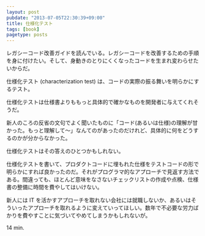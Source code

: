 ```yaml
---
layout: post
pubdate: "2013-07-05T22:30:39+09:00"
title: 仕様化テスト
tags: [book]
pagetype: posts
---
```

レガシーコード改善ガイドを読んでいる。レガシーコードを改善するための手順を身に付けたい。そして、身動きのとりにくくなったコードを生まれ変わらせたいからだ。

仕様化テスト (characterization test) は、コードの実際の振る舞いを明らかにするテスト。

仕様化テストは仕様書よりももっと具体的で確かなものを開発者に与えてくれそうだ。

新人のころの反省の文句でよく聞いたものに「コード(あるいは仕様)の理解が甘かった。もっと理解して〜」なんてのがあったのだけれど、具体的に何をどうするのかが分からなかった。

仕様化テストはその答えのひとつかもしれない。

仕様化テストを書いて、プロダクトコードに埋もれた仕様をテストコードの形で明らかにすれば良かったのだ。それがプログラマ的なアプローチで見返す方法である。間違っても、ほとんど意味をなさないチェックリストの作成や点検、仕様書の整備に時間を費やしてはいけない。

新人には IT を活かすアプローチを取れない会社には就職しないか、あるいはそういったアプローチを取れるように変えていってほしい。数年で不必要な労力ばかりを費やすことに気づいてやめてしまうかもしれないが。

14 min.
